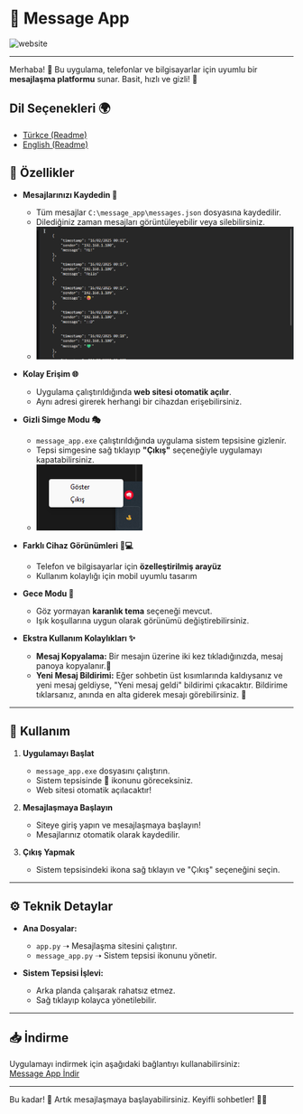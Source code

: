 # 🦆 Message App
![website](assets/gif/website.gif)

---

Merhaba! 👋 Bu uygulama, telefonlar ve bilgisayarlar için uyumlu bir **mesajlaşma platformu** sunar. Basit, hızlı ve gizli! 🚀

## Dil Seçenekleri 🌍
- [Türkçe (Readme)](readme.tr.md)
- [English (Readme)](readme.md)

## 📌 Özellikler
- **Mesajlarınızı Kaydedin 📂**
  - Tüm mesajlar `C:\message_app\messages.json` dosyasına kaydedilir.
  - Dilediğiniz zaman mesajları görüntüleyebilir veya silebilirsiniz.
  - ![message-json](assets/images/message-json.png)

- **Kolay Erişim 🌐**
  - Uygulama çalıştırıldığında **web sitesi otomatik açılır**.
  - Aynı adresi girerek herhangi bir cihazdan erişebilirsiniz.
  
- **Gizli Simge Modu 🎭**
  - `message_app.exe` çalıştırıldığında uygulama sistem tepsisine gizlenir.
  - Tepsi simgesine sağ tıklayıp **"Çıkış"** seçeneğiyle uygulamayı kapatabilirsiniz.
  - ![system-hidden](assets/images/system-hidden.png)

- **Farklı Cihaz Görünümleri 📱💻**
  - Telefon ve bilgisayarlar için **özelleştirilmiş arayüz**
  - Kullanım kolaylığı için mobil uyumlu tasarım

- **Gece Modu 🌙**
  - Göz yormayan **karanlık tema** seçeneği mevcut.
  - Işık koşullarına uygun olarak görünümü değiştirebilirsiniz.

- **Ekstra Kullanım Kolaylıkları ✨**
  - **Mesaj Kopyalama:** Bir mesajın üzerine iki kez tıkladığınızda, mesaj panoya kopyalanır.🔷
  - **Yeni Mesaj Bildirimi:** Eğer sohbetin üst kısımlarında kaldıysanız ve yeni mesaj geldiyse, "Yeni mesaj geldi" bildirimi çıkacaktır. Bildirime tıklarsanız, anında en alta giderek mesajı görebilirsiniz. 💚

---

## 🚀 Kullanım

1. **Uygulamayı Başlat**
   - `message_app.exe` dosyasını çalıştırın.
   - Sistem tepsisinde 🦆 ikonunu göreceksiniz.
   - Web sitesi otomatik açılacaktır!

2. **Mesajlaşmaya Başlayın**
   - Siteye giriş yapın ve mesajlaşmaya başlayın!
   - Mesajlarınız otomatik olarak kaydedilir.

3. **Çıkış Yapmak**
   - Sistem tepsisindeki ikona sağ tıklayın ve "Çıkış" seçeneğini seçin.

---

## ⚙️ Teknik Detaylar
- **Ana Dosyalar:**
  - `app.py` ➝ Mesajlaşma sitesini çalıştırır.
  - `message_app.py` ➝ Sistem tepsisi ikonunu yönetir.

- **Sistem Tepsisi İşlevi:**
  - Arka planda çalışarak rahatsız etmez.
  - Sağ tıklayıp kolayca yönetilebilir.

---

## 📥 İndirme
Uygulamayı indirmek için aşağıdaki bağlantıyı kullanabilirsiniz:  
[Message App İndir](https://github.com/krstalacam/Duck-Message-App-/releases/download/v1.0.0/duck-message-app.exe)

---

Bu kadar! 🎉 Artık mesajlaşmaya başlayabilirsiniz. Keyifli sohbetler! 💬✨
